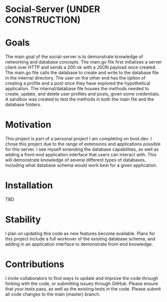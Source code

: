 # Social-Server (UNDER CONSTRUCTION)

# Goals
The main goal of the social-server is to demonstrate knowledge of networking and database concepts. The main.go file first initializes a server client over HTTP and sends a 200 ok with a JSON payload once created. The main.go file calls the database to create and write to the database file in the internal directory. The user on the other end has the option of creating a profile and a post once they have explored the hypothetical application. The internal/database file houses the methods needed to create, update, and delete user profiles and posts, given some credentials. A sandbox was created to test the methods in both the main file and the database folders.

# Motivation
This project is part of a personal project I am completing on boot.dev. I chose this project due to the range of extensions and applications possible for this server. I see myself extending the database capabilities, as well as adding a front-end application interface that users can interact with. This will demonstrate knowledge of several different types of databases, including what database schema would work best for a given application. 

# Installation
TBD

# Stability
I plan on updating this code as new features become available. Plans for this project include a full workover of the existing database schema, and adding in an application interface to demonstrate front-end knowledge. 

# Contributions
I invite collaborators to find ways to update and improve the code through forking with the code, or submitting issues through GitHub. Please ensure that your tests pass, as well as the existing tests in the code. Please submit all code changes to the main (master) branch.
